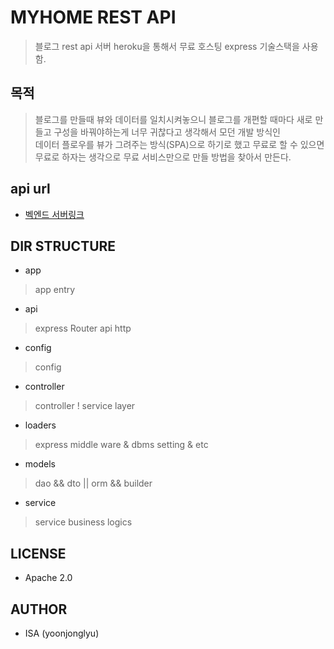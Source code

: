 # MYHOME REST API
> 블로그 rest api 서버 heroku을 통해서 무료 호스팅 express 기술스택을 사용함.

## 목적
> 블로그를 만들때 뷰와 데이터를 일치시켜놓으니 블로그를 개편할 때마다 새로 만들고 구성을 바꿔야하는게 너무 귀찮다고 생각해서 모던 개발 방식인  
> 데이터 플로우를 뷰가 그려주는 방식(SPA)으로 하기로 했고 무료로 할 수 있으면 무료로 하자는 생각으로 무료 서비스만으로 만들 방법을 찾아서 만든다.

## api url
- [벡엔드 서버링크](https://isa-myblog.herokuapp.com/ "myhome-api")

## DIR STRUCTURE
- app
> app entry
- api
> express Router api http
- config
> config 
- controller
> controller ! service layer
- loaders
> express middle ware & dbms setting & etc
- models
> dao && dto || orm && builder
- service
> service  business logics

## LICENSE
- Apache 2.0

## AUTHOR
- ISA (yoonjonglyu)